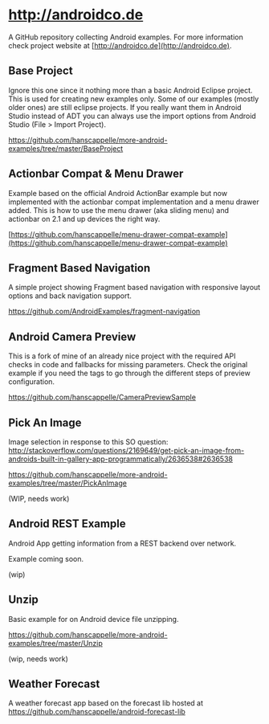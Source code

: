 # http://androidco.de 

A GitHub repository collecting Android examples. For more information check project website at [http://androidco.de](http://androidco.de).

## Base Project

Ignore this one since it nothing more than a basic Android Eclipse project. This is used for creating new examples only. Some of our examples (mostly older ones) are still eclipse projects. If you really want them in Android Studio instead of ADT you can always use the import options from Android Studio (File > Import Project).

https://github.com/hanscappelle/more-android-examples/tree/master/BaseProject

## Actionbar Compat & Menu Drawer

Example based on the official Android ActionBar example but now implemented with the actionbar compat implementation and a menu drawer added. This is how to use the menu drawer (aka sliding menu) and actionbar on 2.1 and up devices the right way. 

[https://github.com/hanscappelle/menu-drawer-compat-example](https://github.com/hanscappelle/menu-drawer-compat-example)

## Fragment Based Navigation

A simple project showing Fragment based navigation with responsive layout options and back navigation support.

https://github.com/AndroidExamples/fragment-navigation

## Android Camera Preview 

This is a fork of mine of an already nice project with the required API checks in code and fallbacks for missing parameters. Check the original example if you need the tags to go through the different steps of preview configuration. 

https://github.com/hanscappelle/CameraPreviewSample

## Pick An Image

Image selection in response to this SO question: http://stackoverflow.com/questions/2169649/get-pick-an-image-from-androids-built-in-gallery-app-programmatically/2636538#2636538

https://github.com/hanscappelle/more-android-examples/tree/master/PickAnImage

(WIP, needs work)

## Android REST Example

Android App getting information from a REST backend over network. 

Example coming soon.

(wip)

## Unzip

Basic example for on Android device file unzipping.

https://github.com/hanscappelle/more-android-examples/tree/master/Unzip

(wip, needs work)

## Weather Forecast

A weather forecast app based on the forecast lib hosted at https://github.com/hanscappelle/android-forecast-lib

